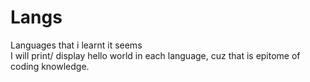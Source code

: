 # Langs
Languages that i learnt it seems
<br>
I will print/ display hello world in each language, cuz that is epitome of coding knowledge.
